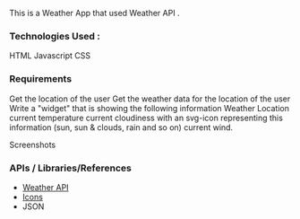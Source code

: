 This is a Weather App that used Weather API .


### Technologies Used :
HTML 
Javascript 
CSS


### Requirements
Get the location of the user
Get the weather data for the location of the user
Write a "widget" that is showing the following information
Weather Location
current temperature
current cloudiness with an svg-icon representing this information (sun, sun & clouds, rain and so on)
current wind.


Screenshots


### APIs / Libraries/References 

- [Weather API](https://fcc-weather-api.glitch.me/)
- [Icons](https://erikflowers.github.io/weather-icons/)
- JSON



